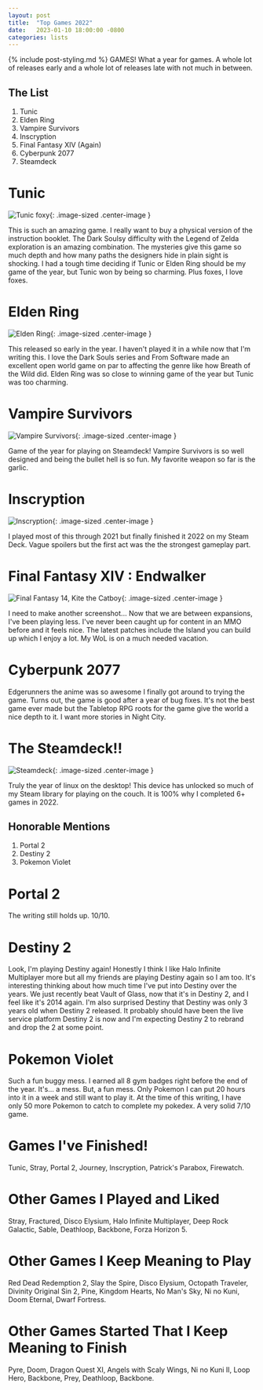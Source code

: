 ```yaml
---
layout: post
title:  "Top Games 2022"
date:   2023-01-10 18:00:00 -0800
categories: lists
---
```

{% include post-styling.md %}
GAMES! What a year for games. A whole lot of releases early and a whole lot of releases late with not much in between.

<!--more-->

## The List

1. Tunic
1. Elden Ring
1. Vampire Survivors
1. Inscryption
1. Final Fantasy XIV (Again)
1. Cyberpunk 2077
1. Steamdeck


# Tunic

![Tunic foxy](/assets/img/posts/top2022/tunic.600x338.jpg){: .image-sized .center-image } 

This is such an amazing game. I really want to buy a physical version of the instruction booklet. The Dark Soulsy difficulty with the Legend of Zelda exploration is an amazing combination. The mysteries give this game so much depth and how many paths the designers hide in plain sight is shocking. I had a tough time deciding if Tunic or Elden Ring should be my game of the year, but Tunic won by being so charming. Plus foxes, I love foxes.

# Elden Ring

![Elden Ring](/assets/img/posts/top2022/elden_ring.600x338.jpg){: .image-sized .center-image } 

This released so early in the year. I haven't played it in a while now that I'm writing this. I love the Dark Souls series and From Software made an excellent open world game on par to affecting the genre like how Breath of the Wild did. Elden Ring was so close to winning game of the year but Tunic was too charming.

# Vampire Survivors

![Vampire Survivors](/assets/img/posts/top2022/vampire.600x338.jpg){: .image-sized .center-image } 

Game of the year for playing on Steamdeck! Vampire Survivors is so well designed and being the bullet hell is so fun. My favorite weapon so far is the garlic.

# Inscryption

![Inscryption](/assets/img/posts/top2022/inscryption.600x338.jpg){: .image-sized .center-image } 


I played most of this through 2021 but finally finished it 2022 on my Steam Deck. Vague spoilers but the first act was the the strongest gameplay part.

# Final Fantasy XIV : Endwalker

![Final Fantasy 14, Kite the Catboy](/assets/img/posts/top2020/ff14catboy.png){: .image-sized .center-image } 

I need to make another screenshot... Now that we are between expansions, I've been playing less. I've never been caught up for content in an MMO before and it feels nice. The latest patches include the Island you can build up which I enjoy a lot. My WoL is on a much needed vacation.

# Cyberpunk 2077

Edgerunners the anime was so awesome I finally got around to trying the game. Turns out, the game is good after a year of bug fixes. It's not the best game ever made but the Tabletop RPG roots for the game give the world a nice depth to it. I want more stories in Night City.

# The Steamdeck!!

![Steamdeck](/assets/img/posts/top2022/steam_deck_400x225.png){: .image-sized .center-image } 

Truly the year of linux on the desktop! This device has unlocked so much of my Steam library for playing on the couch. It is 100% why I completed 6+ games in 2022.

## Honorable Mentions

1. Portal 2
1. Destiny 2
1. Pokemon Violet

# Portal 2

The writing still holds up. 10/10.

# Destiny 2

Look, I'm playing Destiny again! Honestly I think I like Halo Infinite Multiplayer more but all my friends are playing Destiny again so I am too. It's interesting thinking about how much time I've put into Destiny over the years. We just recently beat Vault of Glass, now that it's in Destiny 2, and I feel like it's 2014 again. I'm also surprised Destiny that Destiny was only 3 years old when Destiny 2 released. It probably should have been the live service platform Destiny 2 is now and I'm expecting Destiny 2 to rebrand and drop the 2 at some point.

# Pokemon Violet
Such a fun buggy mess. I earned all 8 gym badges right before the end of the year. It's... a mess. But, a fun mess. Only Pokemon I can put 20 hours into it in a week and still want to play it. At the time of this writing, I have only 50 more Pokemon to catch to complete my pokedex. A very solid 7/10 game.

# Games I've Finished!
Tunic, Stray, Portal 2, Journey, Inscryption, Patrick's Parabox, Firewatch.

# Other Games I Played and Liked
Stray, Fractured, Disco Elysium, Halo Infinite Multiplayer, Deep Rock Galactic, Sable, Deathloop, Backbone, Forza Horizon 5.

# Other Games I Keep Meaning to Play
 Red Dead Redemption 2, Slay the Spire, Disco Elysium, Octopath Traveler, 
 Divinity Original Sin 2, Pine, Kingdom Hearts, No Man's Sky, Ni no Kuni, Doom Eternal, Dwarf Fortress.

# Other Games Started That I Keep Meaning to Finish
Pyre, Doom, Dragon Quest XI, Angels with Scaly Wings, Ni no Kuni II, Loop Hero, Backbone, Prey, Deathloop, Backbone.
